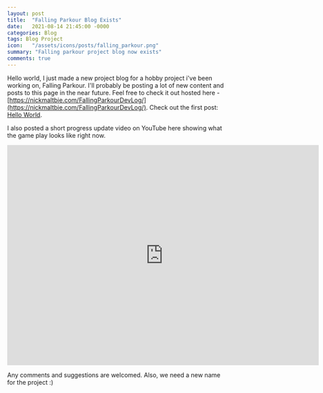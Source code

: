 ```yaml
---
layout: post
title:  "Falling Parkour Blog Exists"
date:   2021-08-14 21:45:00 -0000
categories: Blog
tags: Blog Project
icon:   "/assets/icons/posts/falling_parkour.png"
summary: "Falling parkour project blog now exists"
comments: true
---
```


Hello world, I just made a new project blog for a hobby project i've been working on, Falling Parkour. I'll probably be posting a lot of new content and posts to this page in the near future. Feel free to check it out hosted here - [https://nickmaltbie.com/FallingParkourDevLog/](https://nickmaltbie.com/FallingParkourDevLog/). Check out the first post: [Hello World](https://nickmaltbie.com/FallingParkourDevLog/update/2021/08/13/First-Post.html). 

I also posted a short progress update video on YouTube here showing what the game play looks like right now. 

<div class="container">
<iframe width="722" height="511" src="https://www.youtube.com/embed/uh7MN0BLsrk" frameborder="0" allow="accelerometer; autoplay; encrypted-media; gyroscope; picture-in-picture" allowfullscreen class="video"></iframe>
</div>

Any comments and suggestions are welcomed. Also, we need a new name for the project :) 
